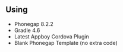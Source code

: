Using
-
- Phonegap 8.2.2
- Gradle 4.6
- Latest Appboy Cordova Plugin
- Blank Phonegap Template (no extra code)
